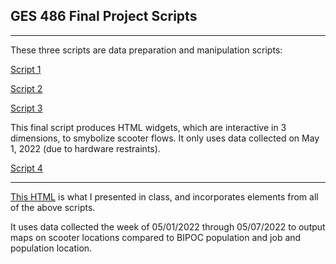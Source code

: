 ## GES 486 Final Project Scripts

---
These three scripts are data preparation and manipulation scripts:

[Script 1](/finalproj/md/start_end_join.html)

[Script 2](/finalproj/md/scooter_analysis.html)

[Script 3](/finalproj/md/flow_diagram.html)

This final script produces HTML widgets, which are interactive in 3 dimensions, to smybolize scooter flows. It only uses data collected on May 1, 2022 (due to hardware restraints).

[Script 4](/finalproj/md/hexagons.html)

---

[This HTML](/finalproj/md/scooter_locations.html) is what I presented in class, and incorporates elements from all of the above scripts.

It uses data collected the week of 05/01/2022 through 05/07/2022 to output maps on scooter locations compared to BIPOC population and job and population location.

